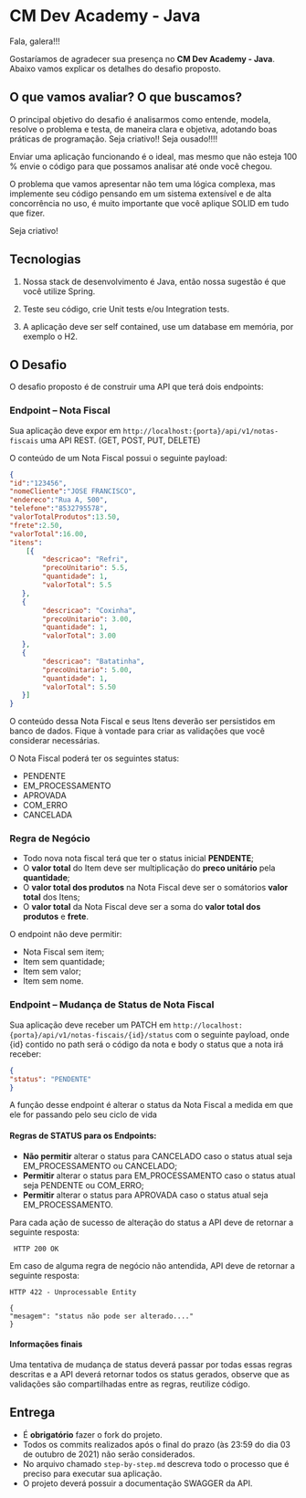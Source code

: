 # CM Dev Academy - Java

Fala, galera!!! 

Gostaríamos de agradecer sua presença no  **CM Dev Academy - Java**. Abaixo vamos explicar os detalhes do desafio proposto. 


## O que vamos avaliar? O que buscamos?

O principal objetivo do desafio é analisarmos como entende, modela, resolve o problema e testa, de maneira clara e objetiva, adotando boas práticas de programação. Seja criativo!! Seja ousado!!!!

Enviar uma aplicação funcionando é o ideal, mas mesmo que não esteja 100 % envie o código para que possamos analisar até onde você chegou.

O problema que vamos apresentar não tem uma lógica complexa, mas implemente seu código pensando em um sistema extensível e de alta concorrência no uso, é muito importante que você aplique SOLID em tudo que fizer.

Seja criativo!



## Tecnologias

1. Nossa stack de desenvolvimento é Java, então nossa sugestão é que você utilize Spring.

2. Teste seu código, crie Unit tests e/ou Integration tests.

3. A aplicação deve ser self contained, use um database em memória, por exemplo o H2.

## O Desafio

O desafio proposto é de construir uma API que terá dois endpoints:
  
### Endpoint – Nota Fiscal

  Sua aplicação deve expor em `http://localhost:{porta}/api/v1/notas-fiscais` uma API REST. (GET, POST, PUT, DELETE)

O conteúdo de um Nota Fiscal possui o seguinte payload:

```json
{
"id":"123456",
"nomeCliente":"JOSE FRANCISCO",
"endereco":"Rua A, 500",
"telefone":"8532795578",
"valorTotalProdutos":13.50,
"frete":2.50,
"valorTotal":16.00,
"itens": 
    [{
        "descricao": "Refri",
        "precoUnitario": 5.5,
        "quantidade": 1,
        "valorTotal": 5.5
   },
   {
        "descricao": "Coxinha",
        "precoUnitario": 3.00,
        "quantidade": 1,
        "valorTotal": 3.00
   },
   {
        "descricao": "Batatinha",
        "precoUnitario": 5.00,
        "quantidade": 1,
        "valorTotal": 5.50
   }]
}
```

O conteúdo dessa Nota Fiscal e seus Itens deverão ser persistidos em banco de dados. Fique à vontade para criar as validações que você considerar necessárias.

O Nota Fiscal poderá ter os seguintes status:

 - PENDENTE
 - EM_PROCESSAMENTO
 - APROVADA
 - COM_ERRO
 - CANCELADA

### Regra de Negócio

- Todo nova nota fiscal terá que ter o status inicial **PENDENTE**;
- O **valor total** do Item deve ser multiplicação do **preco unitário** pela **quantidade**;
-  O **valor total dos produtos** na Nota Fiscal deve ser o somátorios **valor total** dos Itens;
-  O **valor total** da Nota Fiscal deve ser a soma do **valor total dos produtos** e  **frete**.


O endpoint não deve permitir:

 - Nota Fiscal sem item;
 - Item sem quantidade;
 - Item sem valor;
 - Item sem nome.
 
### Endpoint – Mudança de Status de Nota Fiscal

Sua aplicação deve receber um PATCH em `http://localhost:{porta}/api/v1/notas-fiscais/{id}/status` com o seguinte payload, onde {id} contido no path será o código da nota e body o status que a nota irá receber:

```json
{
"status": "PENDENTE"
}
```  

A função desse endpoint é alterar o status da Nota Fiscal a medida em que ele for passando pelo seu ciclo de vida

#### Regras de STATUS para os Endpoints:

 - **Não permitir** alterar o status para CANCELADO caso o status atual seja EM_PROCESSAMENTO ou CANCELADO;
 - **Permitir** alterar o status para EM_PROCESSAMENTO caso o status atual seja PENDENTE ou COM_ERRO;
 - **Permitir** alterar o status para APROVADA caso o status atual seja EM_PROCESSAMENTO.

Para cada ação de sucesso de alteração do status a API deve de retornar a seguinte resposta:

```log
 HTTP 200 OK
```

Em caso de alguma regra de negócio não antendida, API deve de retornar a seguinte resposta:
```log
HTTP 422 - Unprocessable Entity
```
```
{
"mesagem": "status não pode ser alterado...."
}
```


#### Informações finais

Uma tentativa de mudança de status deverá passar por todas essas regras descritas e a API deverá retornar todos os status gerados, observe que as validações são compartilhadas entre as regras, reutilize código.

## Entrega
- É **obrigatório** fazer o fork do projeto.
- Todos os commits realizados após o final do prazo (às 23:59 do dia 03 de outubro de 2021) não serão considerados.
- No arquivo chamado `step-by-step.md` descreva todo o processo que é preciso para executar sua aplicação.
- O projeto deverá possuir a documentação SWAGGER da API.
